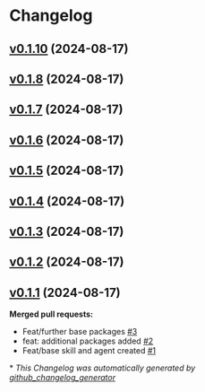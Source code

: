 # Changelog

## [v0.1.10](https://github.com/StationsStation/stations_station/tree/v0.1.10) (2024-08-17)

## [v0.1.8](https://github.com/StationsStation/stations_station/tree/v0.1.8) (2024-08-17)

## [v0.1.7](https://github.com/StationsStation/stations_station/tree/v0.1.7) (2024-08-17)

## [v0.1.6](https://github.com/StationsStation/stations_station/tree/v0.1.6) (2024-08-17)

## [v0.1.5](https://github.com/StationsStation/stations_station/tree/v0.1.5) (2024-08-17)

## [v0.1.4](https://github.com/StationsStation/stations_station/tree/v0.1.4) (2024-08-17)

## [v0.1.3](https://github.com/StationsStation/stations_station/tree/v0.1.3) (2024-08-17)

## [v0.1.2](https://github.com/StationsStation/stations_station/tree/v0.1.2) (2024-08-17)

## [v0.1.1](https://github.com/StationsStation/stations_station/tree/v0.1.1) (2024-08-17)

**Merged pull requests:**

- Feat/further base packages [\#3](https://github.com/StationsStation/stations_station/pull/3)
- feat: additional packages added [\#2](https://github.com/StationsStation/stations_station/pull/2)
- Feat/base skill and agent created [\#1](https://github.com/StationsStation/stations_station/pull/1)



\* *This Changelog was automatically generated by [github_changelog_generator](https://github.com/github-changelog-generator/github-changelog-generator)*
